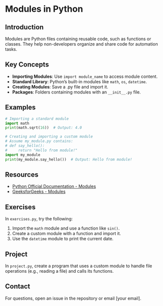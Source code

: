 # Modules in Python

## Introduction
Modules are Python files containing reusable code, such as functions or classes. They help non-developers organize and share code for automation tasks.

## Key Concepts
- **Importing Modules**: Use `import module_name` to access module content.
- **Standard Library**: Python’s built-in modules like `math`, `os`, `datetime`.
- **Creating Modules**: Save a .py file and import it.
- **Packages**: Folders containing modules with an `__init__.py` file.

## Examples
```python
# Importing a standard module
import math
print(math.sqrt(16))  # Output: 4.0

# Creating and importing a custom module
# Assume my_module.py contains:
# def say_hello():
#     return "Hello from module!"
import my_module
print(my_module.say_hello())  # Output: Hello from module!
```

## Resources
- [Python Official Documentation - Modules](https://docs.python.org/3/tutorial/modules.html)
- [GeeksforGeeks - Modules](https://www.geeksforgeeks.org/python-modules/)

## Exercises
In `exercises.py`, try the following:
1. Import the `math` module and use a function like `sin()`.
2. Create a custom module with a function and import it.
3. Use the `datetime` module to print the current date.

## Project
In `project.py`, create a program that uses a custom module to handle file operations (e.g., reading a file) and calls its functions.

## Contact
For questions, open an issue in the repository or email [your email].
